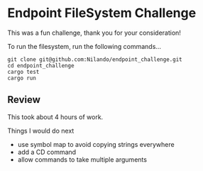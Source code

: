 # Endpoint FileSystem Challenge

This was a fun challenge, thank you for your consideration!

To run the filesystem, run the following commands...

``` 
git clone git@github.com:Nilando/endpoint_challenge.git
cd endpoint_challenge
cargo test
cargo run
```

## Review
This took about 4 hours of work.

Things I would do next
- use symbol map to avoid copying strings everywhere
- add a CD command
- allow commands to take multiple arguments
